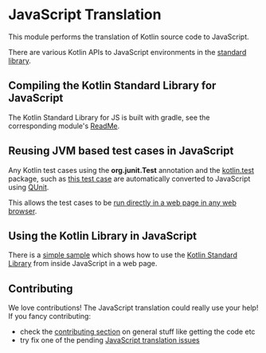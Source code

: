 # JavaScript Translation

This module performs the translation of Kotlin source code to JavaScript.

There are various Kotlin APIs to JavaScript environments in the [standard library](../libraries/stdlib/js).

## Compiling the Kotlin Standard Library for JavaScript

The Kotlin Standard Library for JS is built with gradle, see the corresponding module's [ReadMe](../libraries/stdlib/js/ReadMe.md). 


## Reusing JVM based test cases in JavaScript

Any Kotlin test cases using the **org.junit.Test** annotation and the [kotlin.test](../libraries/kotlin.test) package, such as [this test case](../libraries/stdlib/test/text/StringNumberConversionTest.kt#L16) are automatically converted to JavaScript using [QUnit](http://qunitjs.com/).

This allows the test cases to be [run directly in a web page in any web browser](../libraries/stdlib/js/ReadMe.md).

## Using the Kotlin Library in JavaScript

There is a [simple sample](../libraries/examples/browser-example/ReadMe.md) which shows how to use the [Kotlin Standard Library](https://kotlinlang.org/api/latest/jvm/stdlib/index.html) from inside JavaScript in a web page.

## Contributing

We love contributions! The JavaScript translation could really use your help! If you fancy contributing:

* check the [contributing section](https://github.com/JetBrains/kotlin/blob/master/ReadMe.md) on general stuff like getting the code etc
* try fix one of the pending [JavaScript translation issues](https://youtrack.jetbrains.com/issues/KT?q=Subsystems:%20%7BBack-end.%20JavaScript%7D%20-Resolved)
